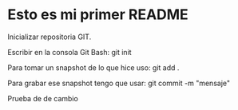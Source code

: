 # Esto es mi primer README

Inicializar repositoria GIT.

Escribir en la consola Git Bash: git init

Para tomar un snapshot de lo que hice uso: git add .

Para grabar ese snapshot tengo que usar: git commit -m "mensaje"

Prueba de de cambio